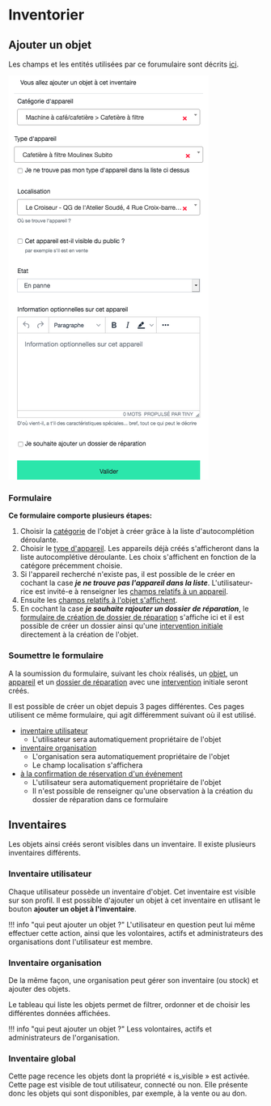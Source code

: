 # Inventorier

## Ajouter un objet 

Les champs et les entités utilisées par ce forumulaire sont décrits [ici](how-it-works.md). 

![stuff-create](../assets/stuff/stuff-create.png#small)


### Formulaire 

**Ce formulaire comporte plusieurs étapes:** 

1. Choisir la [catégorie](how-it-works.md#categorie) de l'objet à créer grâce à la liste d'autocomplétion déroulante.
2. Choisir le [type d'appareil](how-it-works.md#appareil). Les appareils déjà créés s'afficheront dans la liste autocomplétive déroulante. Les choix s'affichent en fonction de la catégore précemment choisie. 
3. Si l'appareil recherché n'existe pas, il est possible de le créer en cochant la case ***je ne trouve pas l'appareil dans la liste***. L'utilisateur-rice est invité-e à renseigner les [champs relatifs à un appareil](how-it-works.md#appareil).
4. Ensuite les [champs relatifs à l'objet s'affichent](how-it-works.md#objet).
5. En cochant la case ***je souhaite rajouter un dossier de réparation***, le [formulaire de création de dossier de réparation](repair.md) s'affiche ici et il est possible de créer un dossier ainsi qu'une [intervention initiale](repair.md#ajouter-un-dossier) directement à la création de l'objet. 

### Soumettre le formulaire

A la soumission du formulaire, suivant les choix réalisés, un [objet](how-it-works.md#objet), un [appareil](how-it-works.md#appareil) et un [dossier de réparation](how-it-works.md#dossier-de-reparation) avec une [intervention](how-it-works.md#intervention) initiale seront créés. 

Il est possible de créer un objet depuis 3 pages différentes. 
Ces pages utilisent ce même formulaire, qui agit différemment suivant où il est utilisé.

- [inventaire utilisateur](#inventaires)
    * L'utilisateur sera automatiquement propriétaire de l'objet 
- [inventaire organisation](#inventaire-organisation)
    * L'organisation sera automatiquement propriétaire de l'objet 
    * Le champ localisation s'affichera 
- [à la confirmation de réservation d'un événement](#indiquer-l-objet-que-l-on-souhaite-reparer)
    * L'utilisateur sera automatiquement propriétaire de l'objet 
    * Il n'est possible de renseigner qu'une observation à la création du dossier de réparation dans ce formulaire

## Inventaires 

Les objets ainsi créés seront visibles dans un inventaire. 
Il existe plusieurs inventaires différents. 

### Inventaire utilisateur
Chaque utilisateur possède un inventaire d'objet. Cet inventaire est visible sur son profil.
Il est possible d'ajouter un objet à cet inventaire en utlisant le bouton **ajouter un objet à l'inventaire**.

!!! info "qui peut ajouter un objet ?"
    L'utilisateur en question peut lui même effectuer cette action, ainsi que les volontaires, actifs et administrateurs des organisations dont l'utilisateur est membre.

### Inventaire organisation 
De la même façon, une organisation peut gérer son inventaire (ou stock) et ajouter des objets.

Le tableau qui liste les objets permet de filtrer, ordonner et de choisir les différentes données affichées.

!!! info "qui peut ajouter un objet ?"
    Less volontaires, actifs et administrateurs de l'organisation.

### Inventaire global 
Cette page recence les objets dont la propriété « is_visible » est activée. Cette page est visible de tout utilisateur, connecté ou non.
Elle présente donc les objets qui sont disponibles, par exemple, à la vente ou au don.



